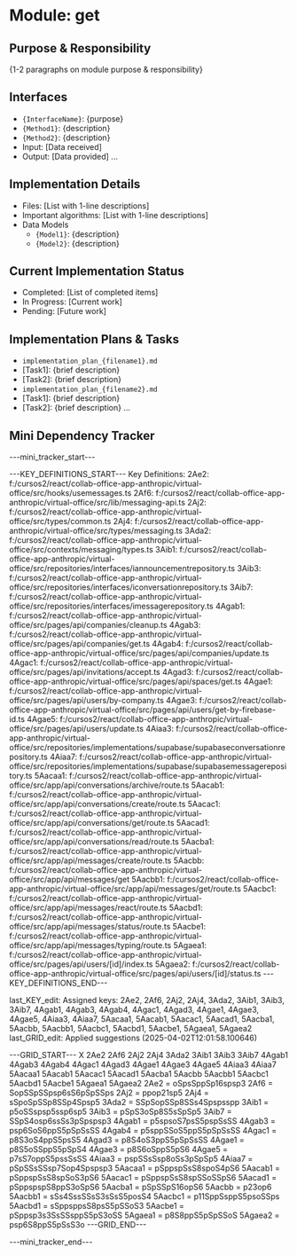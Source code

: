 # Module: get

## Purpose & Responsibility
{1-2 paragraphs on module purpose & responsibility}

## Interfaces
* `{InterfaceName}`: {purpose}
* `{Method1}`: {description}
* `{Method2}`: {description}
* Input: [Data received]
* Output: [Data provided]
...

## Implementation Details
* Files: [List with 1-line descriptions]
* Important algorithms: [List with 1-line descriptions]
* Data Models
    * `{Model1}`: {description}
    * `{Model2}`: {description}

## Current Implementation Status
* Completed: [List of completed items]
* In Progress: [Current work]
* Pending: [Future work]

## Implementation Plans & Tasks
* `implementation_plan_{filename1}.md`
* [Task1]: {brief description}
* [Task2]: {brief description}
* `implementation_plan_{filename2}.md`
* [Task1]: {brief description}
* [Task2]: {brief description} 
...

## Mini Dependency Tracker
---mini_tracker_start---

---KEY_DEFINITIONS_START---
Key Definitions:
2Ae2: f:/cursos2/react/collab-office-app-anthropic/virtual-office/src/hooks/usemessages.ts
2Af6: f:/cursos2/react/collab-office-app-anthropic/virtual-office/src/lib/messaging-api.ts
2Aj2: f:/cursos2/react/collab-office-app-anthropic/virtual-office/src/types/common.ts
2Aj4: f:/cursos2/react/collab-office-app-anthropic/virtual-office/src/types/messaging.ts
3Ada2: f:/cursos2/react/collab-office-app-anthropic/virtual-office/src/contexts/messaging/types.ts
3Aib1: f:/cursos2/react/collab-office-app-anthropic/virtual-office/src/repositories/interfaces/iannouncementrepository.ts
3Aib3: f:/cursos2/react/collab-office-app-anthropic/virtual-office/src/repositories/interfaces/iconversationrepository.ts
3Aib7: f:/cursos2/react/collab-office-app-anthropic/virtual-office/src/repositories/interfaces/imessagerepository.ts
4Agab1: f:/cursos2/react/collab-office-app-anthropic/virtual-office/src/pages/api/companies/cleanup.ts
4Agab3: f:/cursos2/react/collab-office-app-anthropic/virtual-office/src/pages/api/companies/get.ts
4Agab4: f:/cursos2/react/collab-office-app-anthropic/virtual-office/src/pages/api/companies/update.ts
4Agac1: f:/cursos2/react/collab-office-app-anthropic/virtual-office/src/pages/api/invitations/accept.ts
4Agad3: f:/cursos2/react/collab-office-app-anthropic/virtual-office/src/pages/api/spaces/get.ts
4Agae1: f:/cursos2/react/collab-office-app-anthropic/virtual-office/src/pages/api/users/by-company.ts
4Agae3: f:/cursos2/react/collab-office-app-anthropic/virtual-office/src/pages/api/users/get-by-firebase-id.ts
4Agae5: f:/cursos2/react/collab-office-app-anthropic/virtual-office/src/pages/api/users/update.ts
4Aiaa3: f:/cursos2/react/collab-office-app-anthropic/virtual-office/src/repositories/implementations/supabase/supabaseconversationrepository.ts
4Aiaa7: f:/cursos2/react/collab-office-app-anthropic/virtual-office/src/repositories/implementations/supabase/supabasemessagerepository.ts
5Aacaa1: f:/cursos2/react/collab-office-app-anthropic/virtual-office/src/app/api/conversations/archive/route.ts
5Aacab1: f:/cursos2/react/collab-office-app-anthropic/virtual-office/src/app/api/conversations/create/route.ts
5Aacac1: f:/cursos2/react/collab-office-app-anthropic/virtual-office/src/app/api/conversations/get/route.ts
5Aacad1: f:/cursos2/react/collab-office-app-anthropic/virtual-office/src/app/api/conversations/read/route.ts
5Aacba1: f:/cursos2/react/collab-office-app-anthropic/virtual-office/src/app/api/messages/create/route.ts
5Aacbb: f:/cursos2/react/collab-office-app-anthropic/virtual-office/src/app/api/messages/get
5Aacbb1: f:/cursos2/react/collab-office-app-anthropic/virtual-office/src/app/api/messages/get/route.ts
5Aacbc1: f:/cursos2/react/collab-office-app-anthropic/virtual-office/src/app/api/messages/react/route.ts
5Aacbd1: f:/cursos2/react/collab-office-app-anthropic/virtual-office/src/app/api/messages/status/route.ts
5Aacbe1: f:/cursos2/react/collab-office-app-anthropic/virtual-office/src/app/api/messages/typing/route.ts
5Agaea1: f:/cursos2/react/collab-office-app-anthropic/virtual-office/src/pages/api/users/[id]/index.ts
5Agaea2: f:/cursos2/react/collab-office-app-anthropic/virtual-office/src/pages/api/users/[id]/status.ts
---KEY_DEFINITIONS_END---

last_KEY_edit: Assigned keys: 2Ae2, 2Af6, 2Aj2, 2Aj4, 3Ada2, 3Aib1, 3Aib3, 3Aib7, 4Agab1, 4Agab3, 4Agab4, 4Agac1, 4Agad3, 4Agae1, 4Agae3, 4Agae5, 4Aiaa3, 4Aiaa7, 5Aacaa1, 5Aacab1, 5Aacac1, 5Aacad1, 5Aacba1, 5Aacbb, 5Aacbb1, 5Aacbc1, 5Aacbd1, 5Aacbe1, 5Agaea1, 5Agaea2
last_GRID_edit: Applied suggestions (2025-04-02T12:01:58.100646)

---GRID_START---
X 2Ae2 2Af6 2Aj2 2Aj4 3Ada2 3Aib1 3Aib3 3Aib7 4Agab1 4Agab3 4Agab4 4Agac1 4Agad3 4Agae1 4Agae3 4Agae5 4Aiaa3 4Aiaa7 5Aacaa1 5Aacab1 5Aacac1 5Aacad1 5Aacba1 5Aacbb 5Aacbb1 5Aacbc1 5Aacbd1 5Aacbe1 5Agaea1 5Agaea2
2Ae2 = oSpsSppSp16spsp3
2Af6 = SopSSpSSpsp6sS6pSpSSps
2Aj2 = ppop21sp5
2Aj4 = sSpoSpSSp8SSp4Spsp5
3Ada2 = SSpSopSSp8SSs4Spspsspp
3Aib1 = p5oSSspsp5ssp6sp5
3Aib3 = pSpS3oSp8S5sSpSp5
3Aib7 = SSpS4osp6ssSs3pSpspsp3
4Agab1 = p5spsoS7psS5pspSsSS
4Agab3 = psp6SoS6ppS5pSpSsSS
4Agab4 = p5sppSSoS5ppS5pSpSsSS
4Agac1 = p8S3oS4ppS5psS5
4Agad3 = p8S4oS3ppS5pSpSsSS
4Agae1 = p8S5oSSppS5pSpS4
4Agae3 = p8S6oSppS5pS6
4Agae5 = p7sS7oppS5pssSsSS
4Aiaa3 = pspSSsSsp8oSs3pSpSp5
4Aiaa7 = pSpSSsSSsp7Sop4Spspsp3
5Aacaa1 = pSppspSsS8spoS4pS6
5Aacab1 = pSppspSsS8spSoS3pS6
5Aacac1 = pSppspSsS8spSSoSSpS6
5Aacad1 = pSppspspS8ppS3oSpS6
5Aacba1 = pSpSSpS16opS6
5Aacbb = p23op6
5Aacbb1 = sSs4SssSSsS3sSsS5posS4
5Aacbc1 = p11SppSsppS5psoSSps
5Aacbd1 = sSppsppsS8psS5pSSoS3
5Aacbe1 = pSppsp3s3SsSSsppS5pS3oSS
5Agaea1 = p8S8ppS5pSpSSoS
5Agaea2 = psp6S8ppS5pSsS3o
---GRID_END---

---mini_tracker_end---
